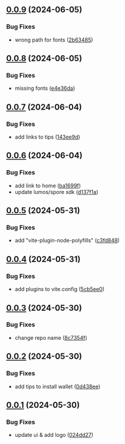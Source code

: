 ## [0.0.9](https://github.com/TeamTaoist/reiwallet-dapp-demo/compare/v0.0.8...v0.0.9) (2024-06-05)


### Bug Fixes

* wrong path for fonts ([2b63485](https://github.com/TeamTaoist/reiwallet-dapp-demo/commit/2b63485cc5852c2db65ab9a2feb0d8f37d864669))



## [0.0.8](https://github.com/TeamTaoist/reiwallet-dapp-demo/compare/v0.0.7...v0.0.8) (2024-06-05)


### Bug Fixes

* missing fonts ([e4e36da](https://github.com/TeamTaoist/reiwallet-dapp-demo/commit/e4e36dab282b68fdb5c034355d1b6fb28d319ed3))



## [0.0.7](https://github.com/TeamTaoist/reiwallet-dapp-demo/compare/v0.0.6...v0.0.7) (2024-06-04)


### Bug Fixes

* add links to tips ([143ee9d](https://github.com/TeamTaoist/reiwallet-dapp-demo/commit/143ee9de2ba40963a4ca2d565e9d0b8ce30db929))



## [0.0.6](https://github.com/TeamTaoist/reiwallet-dapp-demo/compare/v0.0.5...v0.0.6) (2024-06-04)


### Bug Fixes

* add link to home ([ba1699f](https://github.com/TeamTaoist/reiwallet-dapp-demo/commit/ba1699f9af7d9c6b4698a094a03bf583802f7297))
* update lumos/spore sdk ([d137f1a](https://github.com/TeamTaoist/reiwallet-dapp-demo/commit/d137f1a2c268f0d2477a1a1bb5e3f4e4cf0b76c5))



## [0.0.5](https://github.com/TeamTaoist/reiwallet-dapp-demo/compare/v0.0.4...v0.0.5) (2024-05-31)


### Bug Fixes

* add "vite-plugin-node-polyfills" ([c3fd848](https://github.com/TeamTaoist/reiwallet-dapp-demo/commit/c3fd8484d911d22e96c6eb65a5d3be8fa5e9b0f3))



## [0.0.4](https://github.com/TeamTaoist/reiwallet-dapp-demo/compare/v0.0.3...v0.0.4) (2024-05-31)


### Bug Fixes

* add plugins to vite.config ([5cb5ee0](https://github.com/TeamTaoist/reiwallet-dapp-demo/commit/5cb5ee0c19401471735f587cf4666b89b32be0ce))



## [0.0.3](https://github.com/TeamTaoist/reiwallet-dapp-demo/compare/v0.0.2...v0.0.3) (2024-05-30)


### Bug Fixes

* change repo name ([8c7354f](https://github.com/TeamTaoist/reiwallet-dapp-demo/commit/8c7354f53168089fc0ce94fbfd1aac1eacdfc27d))



## [0.0.2](https://github.com/TeamTaoist/reiwallet-dapp-demo/compare/v0.0.1...v0.0.2) (2024-05-30)


### Bug Fixes

* add tips to install wallet ([0d438ee](https://github.com/TeamTaoist/reiwallet-dapp-demo/commit/0d438ee88d17e681459b79697a12db7d474f2c53))



## [0.0.1](https://github.com/TeamTaoist/reiwallet-dapp-demo/compare/024dd27c592b6346e4749616f12e580072259614...v0.0.1) (2024-05-30)


### Bug Fixes

* update ui & add logo ([024dd27](https://github.com/TeamTaoist/reiwallet-dapp-demo/commit/024dd27c592b6346e4749616f12e580072259614))




